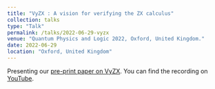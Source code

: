 ```yaml
---
title: "VyZX : A vision for verifying the ZX calculus"
collection: talks
type: "Talk"
permalink: /talks/2022-06-29-vyzx
venue: "Quantum Physics and Logic 2022, Oxford, United Kingdom."
date: 2022-06-29
location: "Oxford, United Kingdom"
---
```


Presenting our [pre-print paper on VyZX](/publication/2022-vyzx). 
You can find the recording on [YouTube](https://youtu.be/sPv-ufgLr1E).
